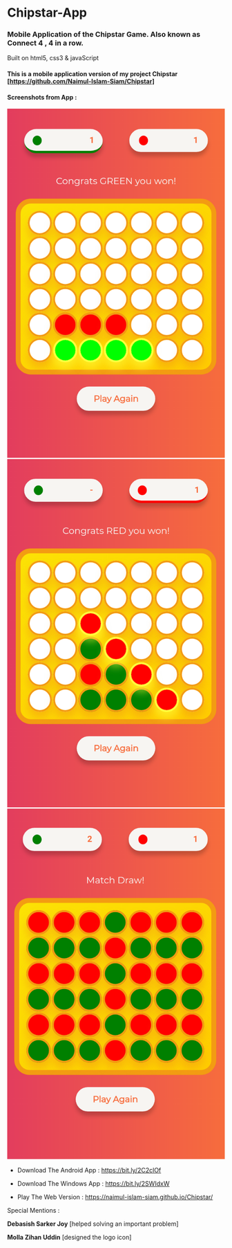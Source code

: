 # Chipstar-App
### Mobile Application of the Chipstar Game. Also known as Connect 4 , 4 in a row.

Built on html5, css3 & javaScript

#### This is a mobile application version of my project Chipstar [https://github.com/Naimul-Islam-Siam/Chipstar]


#### Screenshots from App : 

![](img/Screenshot1.png)
![](img/Screenshot2.png)
![](img/Screenshot3.png)

- Download The Android App : https://bit.ly/2C2clOf

- Download The Windows App : https://bit.ly/2SWIdxW

- Play The Web Version : https://naimul-islam-siam.github.io/Chipstar/

Special Mentions : 

**Debasish Sarker Joy** [helped solving an important problem]

**Molla Zihan Uddin** [designed the logo icon]
